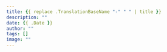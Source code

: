 ```yaml
---
title: {{ replace .TranslationBaseName "-" " " | title }}
description: ""
date: {{ .Date }}
author: ""
tags: []
image: ""
---
```


